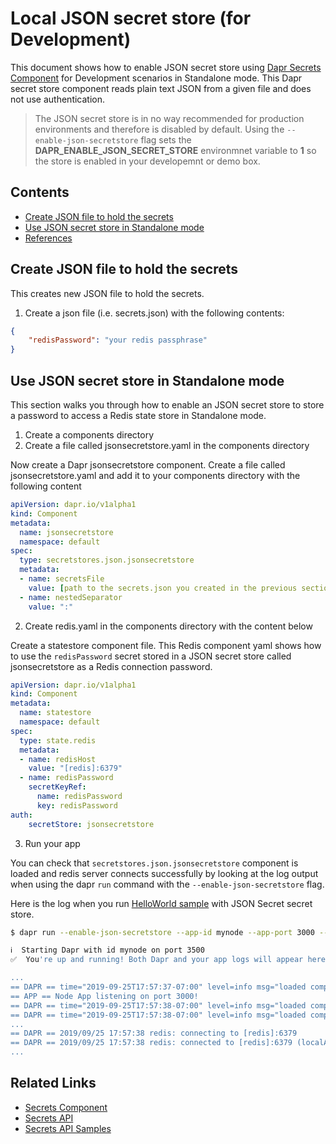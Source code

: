 # Local JSON secret store (for Development)

This document shows how to enable JSON secret store using [Dapr Secrets Component](../../concepts/secrets/README.md) for Development scenarios in Standalone mode. This Dapr secret store component reads plain text JSON from a given file and does not use authentication.

> The JSON secret store is in no way recommended for production environments and therefore is disabled by default. Using the `--enable-json-secretstore` flag sets the **DAPR_ENABLE_JSON_SECRET_STORE** environmnet variable to **1** so the store is enabled in your developemnt or demo box.

## Contents

- [Create JSON file to hold the secrets](#create-json-file-to-hold-the-secrets)
- [Use JSON secret store in Standalone mode](#use-json-secret-store-in-standalone-mode)
- [References](#references)

## Create JSON file to hold the secrets

This creates new JSON file to hold the secrets.

1. Create a json file (i.e. secrets.json) with the following contents:

```json
{
    "redisPassword": "your redis passphrase"
}
```

## Use JSON secret store in Standalone mode

This section walks you through how to enable an JSON secret store to store a password to access a Redis state store in Standalone mode.

1. Create a components directory
2. Create a file called jsonsecretstore.yaml in the components directory

Now create a Dapr jsonsecretstore component. Create a file called jsonsecretstore.yaml and add it to your components directory with the following content

```yaml
apiVersion: dapr.io/v1alpha1
kind: Component
metadata:
  name: jsonsecretstore
  namespace: default
spec:
  type: secretstores.json.jsonsecretstore
  metadata:
  - name: secretsFile
    value: [path to the secrets.json you created in the previous section]
  - name: nestedSeparator
    value: ":"
```

2. Create redis.yaml in the components directory with the content below

Create a statestore component file. This Redis component yaml shows how to use the `redisPassword` secret stored in a JSON secret store called jsonsecretstore as a Redis connection password.

```yaml
apiVersion: dapr.io/v1alpha1
kind: Component
metadata:
  name: statestore
  namespace: default
spec:
  type: state.redis
  metadata:
  - name: redisHost
    value: "[redis]:6379"
  - name: redisPassword
    secretKeyRef:
      name: redisPassword
      key: redisPassword
auth:
    secretStore: jsonsecretstore
```

3. Run your app

You can check that `secretstores.json.jsonsecretstore` component is loaded and redis server connects successfully by looking at the log output when using the dapr `run` command with the `--enable-json-secretstore` flag.

Here is the log when you run [HelloWorld sample](https://github.com/dapr/samples/tree/master/1.hello-world) with JSON Secret secret store.

```bash
$ dapr run --enable-json-secretstore --app-id mynode --app-port 3000 --port 3500 --components-path ./components node app.js

ℹ️  Starting Dapr with id mynode on port 3500
✅  You're up and running! Both Dapr and your app logs will appear here.

...
== DAPR == time="2019-09-25T17:57:37-07:00" level=info msg="loaded component jsonsecretstore (secretstores.json.jsonsecretstore)"
== APP == Node App listening on port 3000!
== DAPR == time="2019-09-25T17:57:38-07:00" level=info msg="loaded component statestore (state.redis)"
== DAPR == time="2019-09-25T17:57:38-07:00" level=info msg="loaded component messagebus (pubsub.redis)"
...
== DAPR == 2019/09/25 17:57:38 redis: connecting to [redis]:6379
== DAPR == 2019/09/25 17:57:38 redis: connected to [redis]:6379 (localAddr: x.x.x.x:62137, remAddr: x.x.x.x:6379)
...
```

## Related Links

- [Secrets Component](../../concepts/secrets/README.md)
- [Secrets API](../../reference/api/secrets_api.md)
- [Secrets API Samples](https://github.com/dapr/samples/blob/master/9.secretstore/README.md)